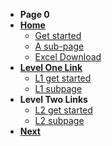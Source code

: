* **Page 0**
* [**Home**](/)
    * [Get started](get-started)
    * [A sub-page](docs/a-sub-page)
    * [Excel Download](excel-download.md)
* [**Level One Link**](docs/levelone/)
    * [L1 get started](docs/levelone/level-one-get-started)
    * [L1 subpage](./docs/levelone/level-one-sub-page.md)
* **Level Two Links**
    * [L2 get started](docs/levelone/leveltwo/level-two-get-started)
    * [L2 subpage](./docs/levelone/leveltwo/level-two-sub-page)
* [**Next**](/docs/levelone/level-one-get-started.md) 